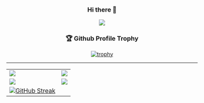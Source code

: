 <div align="center">
  
  ### Hi there 👋
  <a href="https://hits.seeyoufarm.com"><img src="https://hits.seeyoufarm.com/api/count/incr/badge.svg?url=https%3A%2F%2Fgithub.com%2Fzhtmr&count_bg=%2379C83D&title_bg=%23555555&icon=&icon_color=%23E7E7E7&title=hits&edge_flat=false"/></a> 
  <!-- <a href="https://solved.ac/zhtmr"><img src="http://mazassumnida.wtf/api/mini/generate_badge?boj=zhtmr&theme=dark"/></a>
-->
  ### 🏆 Github Profile Trophy
  [![trophy](https://github-profile-trophy.vercel.app/?username=zhtmr&no-frame=true&theme=onedark)](https://github.com/ryo-ma/github-profile-trophy)

  ---

</div>
<table>
  <tr>
    <td valign="top"><a href="https://opgc.me/#/users/zhtmr" target="_blank"><img align="top" src="https://api.opgc.me/githubs/users/zhtmr/tag/?theme=prism" /></a></td>
    <td valign="top"><img align="top" src="https://github-readme-stats.vercel.app/api?username=zhtmr&show_icons=true&theme=radical"/></td>
  </tr>

  <tr>
    <td valign="top"><a href="https://solved.ac/zhtmr"><img align="top" src="http://mazassumnida.wtf/api/v2/generate_badge?boj=zhtmr&theme=dark"/></a></td>
    <td valign="top"><img align="top" src="http://mazandi.herokuapp.com/api?handle=zhtmr&theme=warm"/></td>
  </tr>
  <tr>
    <td valign="top"><a href="https://git.io/streak-stats"><img src="https://github-readme-streak-stats.herokuapp.com?user=zhtmr&theme=dark&hide_border=true&border_radius=10.4&locale=ko&currStreakNum=3BEB45" alt="GitHub Streak" /></a></td>
  </tr>
</table>





<!-- 블로그
[![Titory Badge](https://img.shields.io/badge/Tech%20Blog-555263?style=flat&logoColor=white)](https://zhtmr.github.io/)
-->


<!-- 백준 
[![Solved.ac Profile](http://mazassumnida.wtf/api/generate_badge?boj=zhtmr)](https://solved.ac/zhtmr)
-->

<!-- 
### 💪 Skills 

#### Platforms & Languages
<img src="https://img.shields.io/badge/spring-#6DB33F?style=flat-square&logo=spring&logoColor=white"/>

-->

